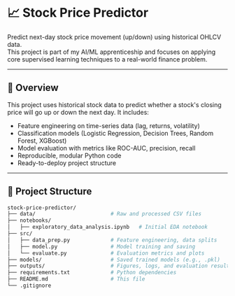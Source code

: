 # 📈 Stock Price Predictor

Predict next-day stock price movement (up/down) using historical OHLCV data.  
This project is part of my AI/ML apprenticeship and focuses on applying core supervised learning techniques to a real-world finance problem.

---

## 🧠 Overview

This project uses historical stock data to predict whether a stock's closing price will go up or down the next day. It includes:

- Feature engineering on time-series data (lag, returns, volatility)
- Classification models (Logistic Regression, Decision Trees, Random Forest, XGBoost)
- Model evaluation with metrics like ROC-AUC, precision, recall
- Reproducible, modular Python code
- Ready-to-deploy project structure

---

## 📁 Project Structure

```bash
stock-price-predictor/
├── data/                        # Raw and processed CSV files
├── notebooks/
│   ├── exploratory_data_analysis.ipynb   # Initial EDA notebook
├── src/
│   ├── data_prep.py             # Feature engineering, data splits
│   ├── model.py                 # Model training and saving
│   └── evaluate.py              # Evaluation metrics and plots
├── models/                      # Saved trained models (e.g., .pkl)
├── outputs/                     # Figures, logs, and evaluation results
├── requirements.txt             # Python dependencies
├── README.md                    # This file
└── .gitignore
